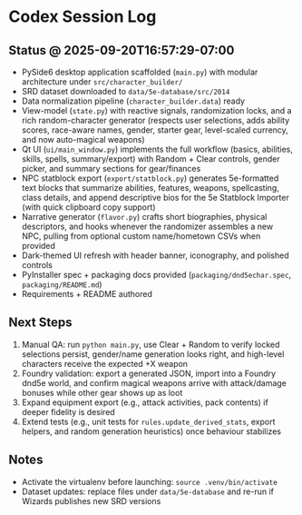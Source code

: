 # Codex Session Log

## Status @ 2025-09-20T16:57:29-07:00
- PySide6 desktop application scaffolded (`main.py`) with modular architecture under `src/character_builder/`
- SRD dataset downloaded to `data/5e-database/src/2014`
- Data normalization pipeline (`character_builder.data`) ready
- View-model (`state.py`) with reactive signals, randomization locks, and a rich random-character generator (respects user selections, adds ability scores, race-aware names, gender, starter gear, level-scaled currency, and now auto-magical weapons)
- Qt UI (`ui/main_window.py`) implements the full workflow (basics, abilities, skills, spells, summary/export) with Random + Clear controls, gender picker, and summary sections for gear/finances
- NPC statblock export (`export/statblock.py`) generates 5e-formatted text blocks that summarize abilities, features, weapons, spellcasting, class details, and append descriptive bios for the 5e Statblock Importer (with quick clipboard copy support)
- Narrative generator (`flavor.py`) crafts short biographies, physical descriptors, and hooks whenever the randomizer assembles a new NPC, pulling from optional custom name/hometown CSVs when provided
- Dark-themed UI refresh with header banner, iconography, and polished controls
- PyInstaller spec + packaging docs provided (`packaging/dnd5echar.spec`, `packaging/README.md`)
- Requirements + README authored

## Next Steps
1. Manual QA: run `python main.py`, use Clear + Random to verify locked selections persist, gender/name generation looks right, and high-level characters receive the expected +X weapon
2. Foundry validation: export a generated JSON, import into a Foundry dnd5e world, and confirm magical weapons arrive with attack/damage bonuses while other gear shows up as loot
3. Expand equipment export (e.g., attack activities, pack contents) if deeper fidelity is desired
4. Extend tests (e.g., unit tests for `rules.update_derived_stats`, export helpers, and random generation heuristics) once behaviour stabilizes

## Notes
- Activate the virtualenv before launching: `source .venv/bin/activate`
- Dataset updates: replace files under `data/5e-database` and re-run if Wizards publishes new SRD versions
